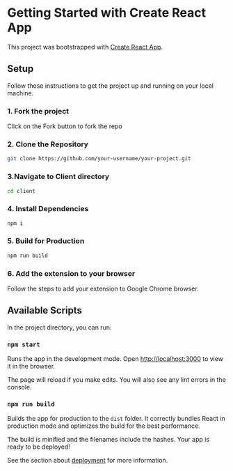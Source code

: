 # Getting Started with Create React App

This project was bootstrapped with [Create React App](https://github.com/facebook/create-react-app).


## Setup

Follow these instructions to get the project up and running on your local machine.

### 1. Fork the project

Click on the Fork button to fork the repo

### 2. Clone the Repository

```bash
git clone https://github.com/your-username/your-project.git
```

### 3.Navigate to Client directory

```bash
cd client
```

### 4. Install Dependencies

```bash
npm i
```

### 5. Build for Production

```bash
npm run build
```

### 6. Add the extension to your browser

Follow the steps to add your extension to Google Chrome browser.


## Available Scripts

In the project directory, you can run:

### `npm start`

Runs the app in the development mode.
Open [http://localhost:3000](http://localhost:3000) to view it in the browser.

The page will reload if you make edits.
You will also see any lint errors in the console.

### `npm run build`

Builds the app for production to the `dist` folder.
It correctly bundles React in production mode and optimizes the build for the best performance.

The build is minified and the filenames include the hashes.
Your app is ready to be deployed!

See the section about [deployment](https://facebook.github.io/create-react-app/docs/deployment) for more information.
